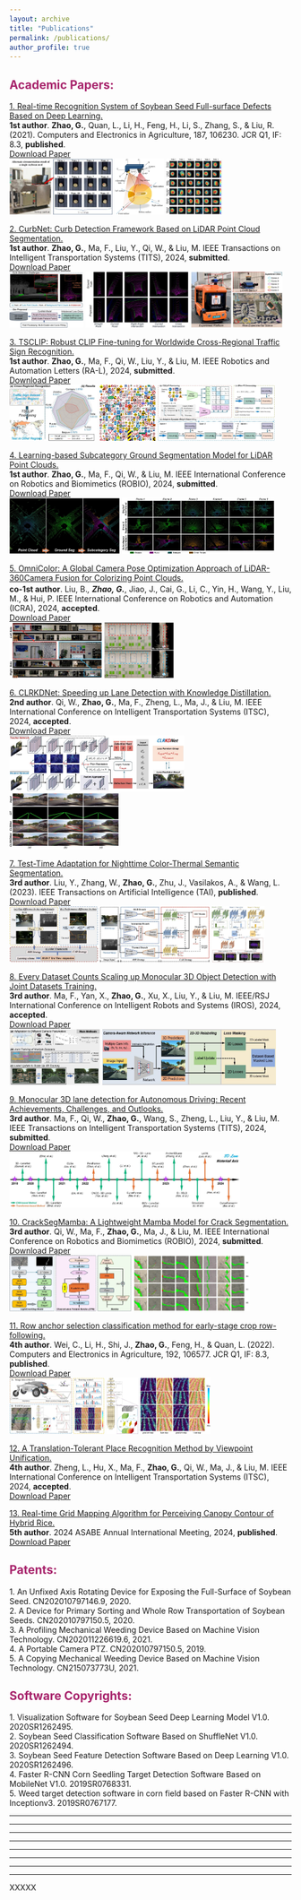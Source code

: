 ```yaml
---
layout: archive
title: "Publications"
permalink: /publications/
author_profile: true
---
```



<h2><span style="color: rgb(167, 35, 107);"><b>Academic Papers:</b></span></h2> 

<!-- [1. Real-time Recognition System of Soybean Seed Full-surface Defects Based on Deep Learning.](https://www.sciencedirect.com/science/article/abs/pii/S0168169921002477)  \
*First Author*. **Zhao, G.**, Quan, L., Li, H., Feng, H., Li, S., Zhang, S., & Liu, R. (2021). Computers and Electronics in Agriculture, 187, 106230. JCR Q1, IF: 8.3 \
[Download Paper](https://drive.google.com/file/d/1e9GbFJTDqGTGg2nrs4h6A_kRV9-1Uhfn/view)
<br/><img src='/images/pub_img/soy1.jpg' width='368' height='200'>&nbsp;<img src='/images/pub_img/soy2.jpg' width='176' height='200'>&nbsp;<img src='/images/pub_img/soy3.jpg' width='200' height='200'> <br>

[2. Row anchor selection classification method for early-stage crop row-following.](https://www.sciencedirect.com/science/article/pii/S0168169921005949)  \
*Fourth Author*. Wei, C., Li, H., Shi, J., **Zhao, G.**, Feng, H., & Quan, L. (2022). Computers and Electronics in Agriculture, 192, 106577. JCR Q1, IF: 8.3 \
[Download Paper](https://drive.google.com/file/d/1SGTYsMh1vMhl_788ZPZwwfGD7qmYYDlv/view)
<br/><img src='/images/pub_img/field1.jpg' width='339' height='200'>&nbsp;<img src='/images/pub_img/field3.jpg' width='112' height='200'>&nbsp;<img src='/images/pub_img/field4.jpg' width='250' height='200'> <br>

[3. Test-Time Adaptation for Nighttime Color-Thermal Semantic Segmentation.](https://ieeexplore.ieee.org/xpl/RecentIssue.jsp?punumber=9078688)  \
*Third Author*. Liu, Y., Zhang, W., **Zhao, G.**, Zhu, J., Vasilakos, A., & Wang, L. (2023). IEEE Transactions on Artificial Intelligence (TAI).  \
[Download Paper](https://ieeexplore.ieee.org/abstract/document/10330895)
<br/><img src='/images/pub_img/color1.jpg' width='316' height='200'>&nbsp;<img src='/images/pub_img/color2.jpg' width='390' height='200'>&nbsp;<img src='/images/pub_img/color3.jpg' width='190' height='200'> <br>

[4. OmniColor: A Global Camera Pose Optimization Approach of LiDAR-360Camera Fusion for Colorizing Point Clouds.](https://2024.ieee-icra.org/)  \
*Co-first Author*. Liu, B., **Zhao, G.**, Jiao, J., Cai, G., Li, C., Yin, H., Wang, Y., Liu, M., & Hui, P. IEEE International Conference on Robotics and Automation (ICRA), 2024, accepted.  \
[Download Paper](https://drive.google.com/file/d/1YiVRoMMubX1pikOf8oRoC5yxftBcIqzZ/view?usp=sharing)
<br/><img src='/images/pub_img/point1.jpg' width='330' height='200'>&nbsp;<img src='/images/pub_img/point3.jpg' width='250' height='200'> <br>

[5. CurbNet: Curb Detection Framework Based on LiDAR Point Cloud Segmentation.](https://ieeexplore.ieee.org/xpl/RecentIssue.jsp?punumber=19)  \
*First Author*. **Zhao, G.**, Ma, F., Liu, Y., Qi, W., & Liu, M. IEEE Transactions on Instrumentation and Measurement, 2024, JCR Q1, IF: 5.6, submitted.  \
[Download Paper](https://drive.google.com/file/d/1Wty_DLOXnFltIpc8VjBWNuryerqN3unn/view)
<br/><img src='/images/pub_img/cover-figure2.jpg' width='237' height='180'>&nbsp;<img src='/images/pub_img/3Dcurb-no-occ2.jpg' width='331' height='180'>&nbsp;<img src='/images/pub_img/realscene-set2.jpg' width='294' height='180'> <br>

[6. Every Dataset Counts Scaling up Monocular 3D Object Detection with Joint Datasets Training.](https://iros2024-abudhabi.org/)  \
*Third Author*. Ma, F., Yan, X., **Zhao, G.**, Xu, X., Liu, Y., & Liu, M. IEEE/RSJ International Conference on Intelligent Robots and Systems (IROS), 2024, submitted.  \
[Download Paper](https://drive.google.com/file/d/1o8jSvxTbXjizPXKSlJUZPVzoBqV5EFW6/view?usp=sharing)
<br/><img src='/images/pub_img/3d-detect-1.jpg' width='162' height='100'>&nbsp;<img src='/images/pub_img/3d-detect-2.jpg' width='310' height='100'> <br> -->

[1. Real-time Recognition System of Soybean Seed Full-surface Defects Based on Deep Learning.](https://www.sciencedirect.com/science/article/abs/pii/S0168169921002477)  \
**1st author**. **Zhao, G.**, Quan, L., Li, H., Feng, H., Li, S., Zhang, S., & Liu, R. (2021). Computers and Electronics in Agriculture, 187, 106230. JCR Q1, IF: 8.3, **published**. \
[Download Paper](https://www.sciencedirect.com/science/article/abs/pii/S0168169921002477)
<br/><img src='/images/pub_img/soy1.jpg' width='184' height='100'>&nbsp;<img src='/images/pub_img/soy2.jpg' width='88' height='100'>&nbsp;<img src='/images/pub_img/soy3.jpg' width='100' height='100'> <br>

[2. CurbNet: Curb Detection Framework Based on LiDAR Point Cloud Segmentation.]()  \
**1st author**. **Zhao, G.**, Ma, F., Liu, Y., Qi, W., & Liu, M. IEEE Transactions on Intelligent Transportation Systems (TITS), 2024, **submitted**.  \
[Download Paper](https://arxiv.org/pdf/2403.16794)
<br/><img src='/images/pub_img/cover-figure2.jpg' width='132' height='100'>&nbsp;<img src='/images/pub_img/3Dcurb-no-occ2.jpg' width='184' height='100'>&nbsp;<img src='/images/pub_img/realscene-set2.jpg' width='164' height='100'> <br>

[3. TSCLIP: Robust CLIP Fine-tuning for Worldwide Cross-Regional Traffic Sign Recognition.]()  \
**1st author**. **Zhao, G.**, Ma, F., Qi, W., Liu, Y., & Liu, M. IEEE Robotics and Automation Letters (RA-L), 2024, **submitted**.  \
[Download Paper](https://drive.google.com/file/d/1H-YLqSKYi86i2W-AwHUCJsL9ZwWuhnjf/view)
<br/><img src='/images/pub_img/ts1.jpg' width='157' height='100'>&nbsp;<img src='/images/pub_img/ts3.jpg' width='100' height='100'>&nbsp;<img src='/images/pub_img/ts2.jpg' width='209' height='100'> <br>

[4. Learning-based Subcategory Ground Segmentation Model for LiDAR Point Clouds.]()  \
**1st author**. **Zhao, G.**, Ma, F., Qi, W., & Liu, M. IEEE International Conference on Robotics and Biomimetics (ROBIO), 2024, **submitted**.  \
[Download Paper](https://drive.google.com/file/d/1QkmSDI2WfprhGF5DoJrhRYmLDF1HaNmI/view)
<br/><img src='/images/pub_img/gseg1.jpg' width='197' height='100'>&nbsp;<img src='/images/pub_img/gseg2.jpg' width='272' height='100'> <br>

[5. OmniColor: A Global Camera Pose Optimization Approach of LiDAR-360Camera Fusion for Colorizing Point Clouds.]()  \
**co-1st author**. Liu, B.<sup>*</sup>, **Zhao, G.**<sup>*</sup>, Jiao, J., Cai, G., Li, C., Yin, H., Wang, Y., Liu, M., & Hui, P. IEEE International Conference on Robotics and Automation (ICRA), 2024, **accepted**.  \
[Download Paper](https://arxiv.org/pdf/2404.04693)
<br/><img src='/images/pub_img/point1.jpg' width='165' height='100'>&nbsp;<img src='/images/pub_img/point3.jpg' width='125' height='100'> <br>

[6. CLRKDNet: Speeding up Lane Detection with Knowledge Distillation.]()  \
**2nd author**. Qi, W., **Zhao, G.**, Ma, F., Zheng, L., Ma, J., & Liu, M. IEEE International Conference on Intelligent Transportation Systems (ITSC), 2024, **accepted**.   \
[Download Paper](https://arxiv.org/pdf/2405.12503)
<br/><img src='/images/pub_img/clrkd1.jpg' width='312' height='100'>&nbsp;<img src='/images/pub_img/clrkd2.jpg' width='195' height='100'> <br>

[7. Test-Time Adaptation for Nighttime Color-Thermal Semantic Segmentation.](https://ieeexplore.ieee.org/xpl/RecentIssue.jsp?punumber=9078688)  \
**3rd author**. Liu, Y., Zhang, W., **Zhao, G.**, Zhu, J., Vasilakos, A., & Wang, L. (2023). IEEE Transactions on Artificial Intelligence (TAI), **published**.  \
[Download Paper](https://ieeexplore.ieee.org/abstract/document/10330895)
<br/><img src='/images/pub_img/color1.jpg' width='158' height='100'>&nbsp;<img src='/images/pub_img/color2.jpg' width='195' height='100'>&nbsp;<img src='/images/pub_img/color3.jpg' width='95' height='100'> <br>

[8. Every Dataset Counts Scaling up Monocular 3D Object Detection with Joint Datasets Training.]()   \
**3rd author**. Ma, F., Yan, X., **Zhao, G.**, Xu, X., Liu, Y., & Liu, M. IEEE/RSJ International Conference on Intelligent Robots and Systems (IROS), 2024, **accepted**.   \
[Download Paper](https://arxiv.org/pdf/2310.00920) 
<br/><img src='/images/pub_img/3d-detect-1.jpg' width='162' height='100'>&nbsp;<img src='/images/pub_img/3d-detect-2.jpg' width='310' height='100'> <br>

[9. Monocular 3D lane detection for Autonomous Driving: Recent Achievements, Challenges, and Outlooks.]()   \
**3rd author**. Ma, F., Qi, W., **Zhao, G.**, Wang, S., Zheng, L., Liu, Y., & Liu, M. IEEE Transactions on Intelligent Transportation Systems (TITS), 2024, **submitted**.  \
[Download Paper](https://arxiv.org/pdf/2404.06860) 
<br/><img src='/images/pub_img/3dlane.jpg' width='412' height='100'><br>

[10. CrackSegMamba: A Lightweight Mamba Model for Crack Segmentation.]()  \
**3rd author**. Qi, W., Ma, F., **Zhao, G.**, Ma, J., & Liu, M. IEEE International Conference on Robotics and Biomimetics (ROBIO), 2024, **submitted**.  \
[Download Paper](https://drive.google.com/file/d/1h-atets-PLbhGqA72rIEmm9Datyn8A-O/view) 
<br/><img src='/images/pub_img/crack1.jpg' width='218' height='100'>&nbsp;<img src='/images/pub_img/crack2.jpg' width='208' height='100'> <br>

[11. Row anchor selection classification method for early-stage crop row-following.](https://www.sciencedirect.com/science/article/pii/S0168169921005949)  \
**4th author**. Wei, C., Li, H., Shi, J., **Zhao, G.**, Feng, H., & Quan, L. (2022). Computers and Electronics in Agriculture, 192, 106577. JCR Q1, IF: 8.3, **published**.  \
[Download Paper](https://www.sciencedirect.com/science/article/pii/S0168169921005949)
<br/><img src='/images/pub_img/field1.jpg' width='170' height='100'>&nbsp;<img src='/images/pub_img/field3.jpg' width='56' height='100'>&nbsp;<img src='/images/pub_img/field4.jpg' width='125' height='100'> <br>

[12. A Translation-Tolerant Place Recognition Method by Viewpoint Unification.]()  \
**4th author**. Zheng, L., Hu, X., Ma, F., **Zhao, G.**, Qi, W., Ma, J., & Liu, M. IEEE International Conference on Intelligent Transportation Systems (ITSC), 2024, **accepted**.  \
[Download Paper](https://drive.google.com/file/d/1o5vYjoUcZ5wAmlIIsLeL6T9CFeUl3OUw/view) 

[13. Real-time Grid Mapping Algorithm for Perceiving Canopy Contour of Hybrid Rice.]()  \
**5th author**. 2024 ASABE Annual International Meeting, 2024, **published**.  \
[Download Paper](https://elibrary.asabe.org/abstract.asp?aid=54877) 

<h2><span style="color: rgb(167, 35, 107);"><b>Patents:</b></span></h2> 
1. An Unfixed Axis Rotating Device for Exposing the Full-Surface of Soybean Seed. CN202010797146.9, 2020. <br>
2. A Device for Primary Sorting and Whole Row Transportation of Soybean Seeds. CN202010797150.5, 2020. <br>
3. A Profiling Mechanical Weeding Device Based on Machine Vision Technology. CN202011226619.6, 2021. <br>
4. A Portable Camera PTZ. CN202010797150.5, 2019. <br>
5. A Copying Mechanical Weeding Device Based on Machine Vision Technology. CN215073773U, 2021. <br>

<h2><span style="color: rgb(167, 35, 107);"><b>Software Copyrights:</b></span></h2> 
1. Visualization Software for Soybean Seed Deep Learning Model V1.0. 2020SR1262495. <br>
2. Soybean Seed Classification Software Based on ShuffleNet V1.0. 2020SR1262494. <br>
3. Soybean Seed Feature Detection Software Based on Deep Learning V1.0. 2020SR1262496. <br>
4. Faster R-CNN Corn Seedling Target Detection Software Based on MobileNet V1.0. 2019SR0768331.	<br>
5. Weed target detection software in corn field based on Faster R-CNN with Inceptionv3. 2019SR0767177. <br>

------
------
------
------
------
------
------
------
XXXXX
